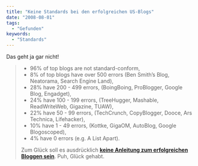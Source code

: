 ```yaml
---
title: "Keine Standards bei den erfolgreichen US-Blogs"
date: "2008-08-01"
tags:
  - "Gefunden"
keywords:
  - "Standards"
---
```


Das geht ja gar nicht!

> - 96% of top blogs are not standard-conform,
> - 8% of top blogs have over 500 errors
>     (Ben Smith’s Blog, Neatorama, Search Engine Land),
> - 28% have 200 - 499 errors,
>     (BoingBoing, ProBlogger, Google Blog, Engadget),
> - 24% have 100 - 199 errors,
>     (TreeHugger, Mashable, ReadWriteWeb, Gigazine, TUAW),
> - 22% have 50 - 99 errors,
>     (TechCrunch, CopyBlogger, Dooce, Ars Technica, Lifehacker),
> - 10% have 1 - 49 errors,
>     (Kottke, GigaOM, AutoBlog, Google Blogoscoped),
> - 4% have 0 errors
>     (e.g. A List Apart).
>
> Zum Glück soll es ausdrücklich [**keine Anleitung zum erfolgreichen Bloggen sein**](http://www.smashingmagazine.com/2008/07/31/a-small-survey-of-big-blogs-further-findings/). Puh, Glück gehabt.
